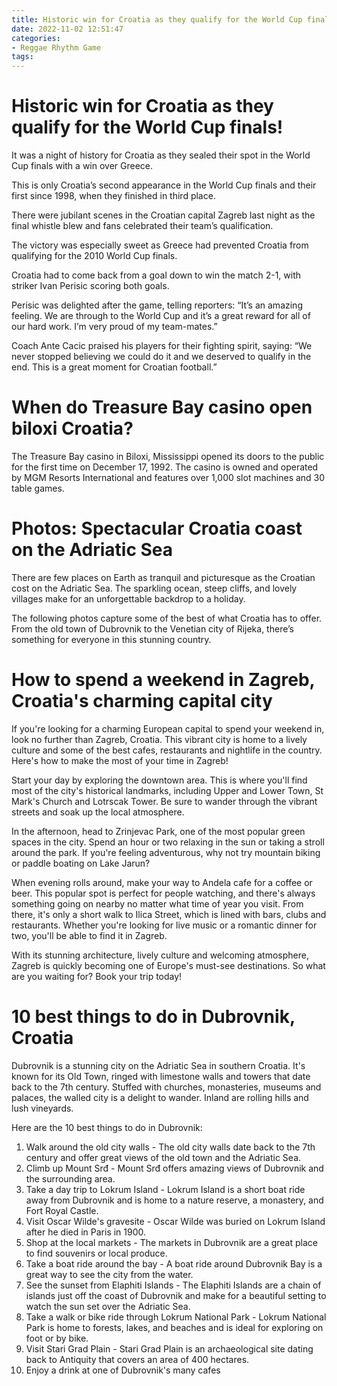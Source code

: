 ```yaml
---
title: Historic win for Croatia as they qualify for the World Cup finals!
date: 2022-11-02 12:51:47
categories:
- Reggae Rhythm Game
tags:
---
```



#  Historic win for Croatia as they qualify for the World Cup finals!

It was a night of history for Croatia as they sealed their spot in the World Cup finals with a win over Greece.

This is only Croatia’s second appearance in the World Cup finals and their first since 1998, when they finished in third place.

There were jubilant scenes in the Croatian capital Zagreb last night as the final whistle blew and fans celebrated their team’s qualification.

The victory was especially sweet as Greece had prevented Croatia from qualifying for the 2010 World Cup finals.

Croatia had to come back from a goal down to win the match 2-1, with striker Ivan Perisic scoring both goals.

Perisic was delighted after the game, telling reporters: “It’s an amazing feeling. We are through to the World Cup and it’s a great reward for all of our hard work. I’m very proud of my team-mates.”

Coach Ante Cacic praised his players for their fighting spirit, saying: “We never stopped believing we could do it and we deserved to qualify in the end. This is a great moment for Croatian football.”

#  When do Treasure Bay casino open biloxi Croatia?

The Treasure Bay casino in Biloxi, Mississippi opened its doors to the public for the first time on December 17, 1992. The casino is owned and operated by MGM Resorts International and features over 1,000 slot machines and 30 table games.

#  Photos: Spectacular Croatia coast on the Adriatic Sea 

There are few places on Earth as tranquil and picturesque as the Croatian cost on the Adriatic Sea. The sparkling ocean, steep cliffs, and lovely villages make for an unforgettable backdrop to a holiday. 

The following photos capture some of the best of what Croatia has to offer. From the old town of Dubrovnik to the Venetian city of Rijeka, there’s something for everyone in this stunning country.

#  How to spend a weekend in Zagreb, Croatia's charming capital city 

If you're looking for a charming European capital to spend your weekend in, look no further than Zagreb, Croatia. This vibrant city is home to a lively culture and some of the best cafes, restaurants and nightlife in the country. Here's how to make the most of your time in Zagreb!

Start your day by exploring the downtown area. This is where you'll find most of the city's historical landmarks, including Upper and Lower Town, St Mark's Church and Lotrscak Tower. Be sure to wander through the vibrant streets and soak up the local atmosphere.

In the afternoon, head to Zrinjevac Park, one of the most popular green spaces in the city. Spend an hour or two relaxing in the sun or taking a stroll around the park. If you're feeling adventurous, why not try mountain biking or paddle boating on Lake Jarun?

When evening rolls around, make your way to Andela cafe for a coffee or beer. This popular spot is perfect for people watching, and there's always something going on nearby no matter what time of year you visit. From there, it's only a short walk to Ilica Street, which is lined with bars, clubs and restaurants. Whether you're looking for live music or a romantic dinner for two, you'll be able to find it in Zagreb.

With its stunning architecture, lively culture and welcoming atmosphere, Zagreb is quickly becoming one of Europe's must-see destinations. So what are you waiting for? Book your trip today!

#  10 best things to do in Dubrovnik, Croatia

Dubrovnik is a stunning city on the Adriatic Sea in southern Croatia. It's known for its Old Town, ringed with limestone walls and towers that date back to the 7th century. Stuffed with churches, monasteries, museums and palaces, the walled city is a delight to wander. Inland are rolling hills and lush vineyards.

Here are the 10 best things to do in Dubrovnik:
1. Walk around the old city walls - The old city walls date back to the 7th century and offer great views of the old town and the Adriatic Sea.
2. Climb up Mount Srđ - Mount Srđ offers amazing views of Dubrovnik and the surrounding area.
3. Take a day trip to Lokrum Island - Lokrum Island is a short boat ride away from Dubrovnik and is home to a nature reserve, a monastery, and Fort Royal Castle.
4. Visit Oscar Wilde's gravesite - Oscar Wilde was buried on Lokrum Island after he died in Paris in 1900.
5. Shop at the local markets - The markets in Dubrovnik are a great place to find souvenirs or local produce.
6. Take a boat ride around the bay - A boat ride around Dubrovnik Bay is a great way to see the city from the water.
7. See the sunset from Elaphiti Islands - The Elaphiti Islands are a chain of islands just off the coast of Dubrovnik and make for a beautiful setting to watch the sun set over the Adriatic Sea.
8. Take a walk or bike ride through Lokrum National Park - Lokrum National Park is home to forests, lakes, and beaches and is ideal for exploring on foot or by bike.
9. Visit Stari Grad Plain - Stari Grad Plain is an archaeological site dating back to Antiquity that covers an area of 400 hectares.
10. Enjoy a drink at one of Dubrovnik's many cafes